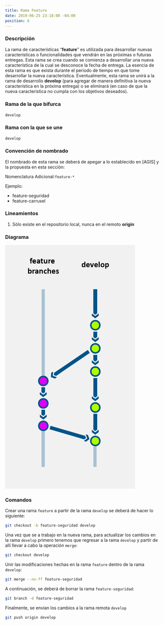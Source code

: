 ```yaml
---
title: Rama Feature
date: 2019-06-25 23:18:00 -04:00
position: 6
---
```


### Descripción

La rama de características “**feature**” es utilizada para desarrollar nuevas características o funcionalidades que vendrán en las próximas o futuras entregas. Esta rama se crea cuando se comienza a desarrollar una nueva característica de la cual se desconoce la fecha de entrega. La esencia de esta rama es que exista durante el periodo de tiempo en que tome desarrollar la nueva característica. Eventualmente, esta rama se unirá a la rama de desarrollo **develop** \(para agregar de manera definitiva la nueva característica en la próxima entrega\) o se eliminará \(en caso de que la nueva característica no cumpla con los objetivos deseados\).

### Rama de la que bifurca

`develop`

### Rama con la que se une

`develop`

### Convención de nombrado

El nombrado de esta rama se deberá de apegar a lo establecido en \[AGIS\] y la propuesta en esta sección:

Nomenclatura Adicional:`feature-*`

Ejemplo:

* feature-seguridad
* feature-carrusel

### Lineamientos

1. Sólo existe en el repositorio local, nunca en el remoto **origin**

### Diagrama

![](/assets/images/git/branch-features.png)

### Comandos

Crear una rama `feature` a partir de la rama `develop` se deberá de hacer lo siguiente:

```bash
git checkout -b feature-seguridad develop
```

Una vez que se a trabajo en la nueva rama, para actualizar los cambios en la rama `develop` primero tenemos que regresar a la rama `develop` y partir de allí llevar a cabo la operación `merge`:

```bash
git checkout develop
```

Unir las modificaciones hechas en la rama `feature` dentro de la rama `develop`:

```bash
git merge --no-ff feature-seguridad
```

A continuación, se deberá de borrar la rama `feature-seguridad`:

```bash
git branch -d feature-seguridad
```

Finalmente, se envian los cambios a la rama remota `develop`

```bash
git push origin develop
```
